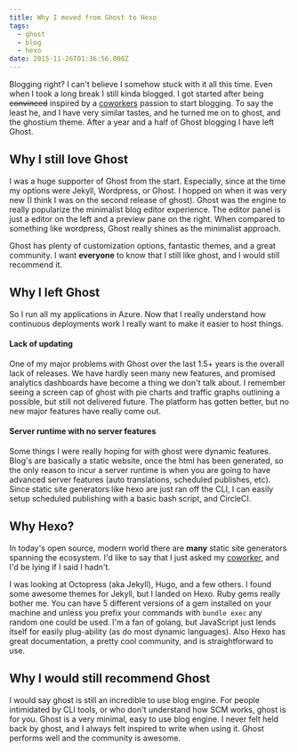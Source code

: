 ```yaml
---
title: Why I moved from Ghost to Hexo
tags:
  - ghost
  - blog
  - hexo
date: 2015-11-26T01:36:56.000Z
---
```



Blogging right? I can't believe I somehow stuck with it all this time. Even when I took a long break I still kinda blogged. I got started after being ~~convinced~~ inspired by a [coworkers](http://blog.normmaclennan.com) passion to start blogging. To say the least he, and I have very similar tastes, and he turned me on to ghost, and the ghostium theme. After a year and a half of Ghost blogging I have left Ghost.
<!-- more -->
## Why I still love Ghost

I was a huge supporter of Ghost from the start. Especially, since at the time my options were Jekyll, Wordpress, or Ghost. I hopped on when it was very new (I think I was on the second release of ghost). Ghost was the engine to really popularize the minimalist blog editor experience. The editor panel is just a editor on the left and a preview pane on the right. When compared to something like wordpress, Ghost really shines as the minimalist approach.

Ghost has plenty of customization options, fantastic themes, and a great community. I want **everyone** to know that I still like ghost, and I would still recommend it.

## Why I left Ghost

So I run all my applications in Azure. Now that I really understand how continuous deployments work I really want to make it easier to host things.

#### Lack of updating

One of my major problems with Ghost over the last 1.5+ years is the overall lack of releases. We have hardly seen many new features, and promised analytics dashboards have become a thing we don't talk about. I remember seeing a screen cap of ghost with pie charts and traffic graphs outlining a possible, but still not delivered future. The platform has gotten better, but no new major features have really come out.

#### Server runtime with no server features

Some things I were really hoping for with ghost were dynamic features. Blog's are basically a static website, once the html has been generated, so the only reason to incur a server runtime is when you are going to have advanced server features (auto translations, scheduled publishes, etc). Since static site generators like hexo are just ran off the CLI, I can easily setup scheduled publishing with a basic bash script, and CircleCI.

## Why Hexo?

In today's open source, modern world there are **many** static site generators spanning the ecosystem. I'd like to say that I just asked my [coworker](https://blog.normmaclennan.com), and I'd be lying if I said I hadn't.

I was looking at Octopress (aka Jekyll), Hugo, and a few others. I found some awesome themes for Jekyll, but I landed on Hexo. Ruby gems really bother me. You can have 5 different versions of a gem installed on your machine and unless you prefix your commands with `bundle exec` any random one could be used. I'm a fan of golang, but JavaScript just lends itself for easily plug-ability (as do most dynamic languages). Also Hexo has great documentation, a pretty cool community, and is straightforward to use.

## Why I would still recommend Ghost

I would say ghost is still an incredible to use blog engine. For people intimidated by CLI tools, or who don't understand how SCM works, ghost is for you. Ghost is a very minimal, easy to use blog engine. I never felt held back by ghost, and I always felt inspired to write when using it. Ghost performs well and the community is awesome.
